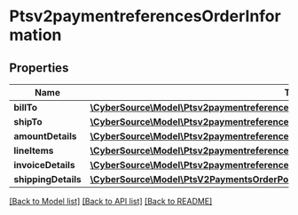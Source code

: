 # Ptsv2paymentreferencesOrderInformation

## Properties
Name | Type | Description | Notes
------------ | ------------- | ------------- | -------------
**billTo** | [**\CyberSource\Model\Ptsv2paymentreferencesOrderInformationBillTo**](Ptsv2paymentreferencesOrderInformationBillTo.md) |  | [optional] 
**shipTo** | [**\CyberSource\Model\Ptsv2paymentreferencesOrderInformationShipTo**](Ptsv2paymentreferencesOrderInformationShipTo.md) |  | [optional] 
**amountDetails** | [**\CyberSource\Model\Ptsv2paymentreferencesOrderInformationAmountDetails**](Ptsv2paymentreferencesOrderInformationAmountDetails.md) |  | [optional] 
**lineItems** | [**\CyberSource\Model\Ptsv2paymentreferencesOrderInformationLineItems[]**](Ptsv2paymentreferencesOrderInformationLineItems.md) |  | [optional] 
**invoiceDetails** | [**\CyberSource\Model\Ptsv2paymentreferencesOrderInformationInvoiceDetails**](Ptsv2paymentreferencesOrderInformationInvoiceDetails.md) |  | [optional] 
**shippingDetails** | [**\CyberSource\Model\PtsV2PaymentsOrderPost201ResponseOrderInformationShippingDetails**](PtsV2PaymentsOrderPost201ResponseOrderInformationShippingDetails.md) |  | [optional] 

[[Back to Model list]](../README.md#documentation-for-models) [[Back to API list]](../README.md#documentation-for-api-endpoints) [[Back to README]](../README.md)


